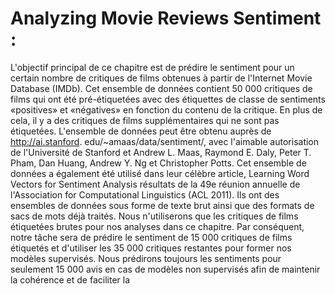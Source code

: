 # Analyzing Movie Reviews Sentiment :
L'objectif principal de ce chapitre est de prédire le sentiment pour un certain nombre de critiques de films obtenues à partir de l'Internet Movie Database (IMDb). Cet ensemble de données contient 50 000 critiques de films qui ont été pré-étiquetées avec des étiquettes de classe de sentiments «positives» et «négatives» en fonction du contenu de la critique. En plus de cela, il y a des critiques de films supplémentaires qui ne sont pas étiquetées. L'ensemble de données peut être obtenu auprès de http://ai.stanford. edu/~amaas/data/sentiment/, avec l'aimable autorisation de l'Université de Stanford et Andrew L. Maas, Raymond E. Daly, Peter T. Pham, Dan Huang, Andrew Y. Ng et Christopher Potts. Cet ensemble de données a également été utilisé dans leur célèbre article, Learning Word Vectors for Sentiment Analysis résultats de la 49e réunion annuelle de l'Association for Computational Linguistics (ACL 2011). Ils ont des ensembles de données sous forme de texte brut ainsi que des formats de sacs de mots déjà traités. Nous n'utiliserons que les critiques de films étiquetées brutes pour nos analyses dans ce chapitre. Par conséquent, notre tâche sera de prédire le sentiment de 15 000 critiques de films étiquetés et d'utiliser les 35 000 critiques restantes pour former nos modèles supervisés. Nous prédirons toujours les sentiments pour seulement 15 000 avis en cas de modèles non supervisés afin de maintenir la cohérence et de faciliter la
